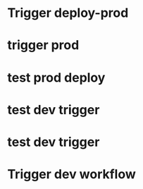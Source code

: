 # Trigger deploy-prod
# trigger prod
# test prod deploy
# test dev trigger
# test dev trigger
# Trigger dev workflow
